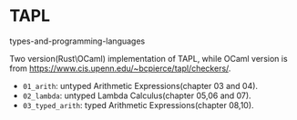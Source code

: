 # TAPL
types-and-programming-languages

Two version(Rust\OCaml) implementation of TAPL, while OCaml version is from https://www.cis.upenn.edu/~bcpierce/tapl/checkers/.

*   `01_arith`: untyped Arithmetic Expressions(chapter 03 and 04).
*   `02_lambda`: untyped Lambda Calculus(chapter 05,06 and 07).
*   `03_typed_arith`: typed Arithmetic Expressions(chapter 08,10).
